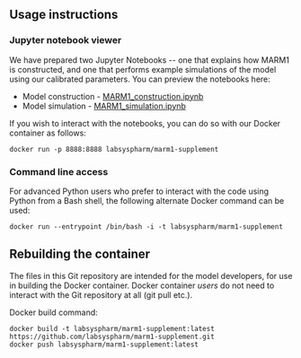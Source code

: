 ## Usage instructions

### Jupyter notebook viewer

We have prepared two Jupyter Notebooks -- one that explains how MARM1 is constructed,
and one that performs example simulations of the model using our calibrated parameters.
You can preview the notebooks here:

* Model construction - [MARM1_construction.ipynb](https://github.com/labsyspharm/marm1-supplement/blob/master/resources/MARM1_construction.ipynb)
* Model simulation - [MARM1_simulation.ipynb](https://github.com/labsyspharm/marm1-supplement/blob/master/resources/MARM1_simulation.ipynb)

If you wish to interact with the notebooks, you can do so with our Docker container as follows:

```
docker run -p 8888:8888 labsyspharm/marm1-supplement
``` 

### Command line access

For advanced Python users who prefer to interact with the code using Python from a Bash shell,
the following alternate Docker command can be used:

```
docker run --entrypoint /bin/bash -i -t labsyspharm/marm1-supplement
``` 

## Rebuilding the container

The files in this Git repository are intended for the model developers, for use in building
the Docker container. Docker container *users* do not need to interact with the Git repository
at all (git pull etc.).

Docker build command:

```
docker build -t labsyspharm/marm1-supplement:latest https://github.com/labsyspharm/marm1-supplement.git
docker push labsyspharm/marm1-supplement:latest
```
